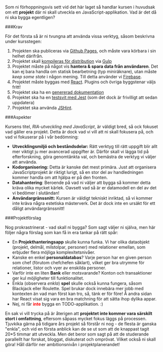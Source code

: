 Som ni förhoppningsvis sett vid det här laget så handlar kursen i huvudsak om ett **projekt** där ni skall utveckla en JavaScript-applikation. Vad är det då ni ska bygga egentligen?

###Krav

För det första så är ni tvungna att använda vissa verktyg, såsom beskrivna under kursstegen:

1.   Projekten ska publiceras via [Github Pages](../git-github), och måste vara körbara i sin helhet därifrån.
2.   Projektet skall [kompileras för distribution](../bygg) via [Gulp](../gulp)
3.   Projektet måste på något vis **hantera &amp; spara data från användaren**. Det kan ej bara handla om statisk bearbetning (typ miniräknare), utan måste *keep some state* i någon mening. Till detta använder vi [Firebase](firebase).
4.   Projektet måste byggas med [React](../react). Plugins och övriga byggstenar väljs fritt!
5.   Projektet ska ha en [genererad dokumentation](../dokumentation)
6.   Projektet ska ha en [testsvit med Jest](../jest) (som det dock är frivilligt att sedan uppdatera)
7.   Projektet ska använda [JSHint](../jshint).


###Aspekter

Kursens titel, *RIA-utveckling med JavaScript*, är väldigt bred, så ock fokuset vad gäller era projekt. Detta är dock vad vi vill att ni skall fokusera på, och vad vi fokuserar på i vår bedömning:

*    **Utvecklingsmiljö och beståndsdelar:** Rätt verktyg till rätt uppgift blir allt mer viktigt ju mer avancerad uppgifter är. Därför skall vi lägga tid på efterforskning, göra genomtänkta val, och bemästra de verktyg vi väljer att använda.
*    **Kodorganisering:** Detta är kanske det mest primära. Just att organisera JavaScriptprojekt är riktigt lurigt, så en stor del av handledningen kommer handla om att hjälpa er på den fronten.
*    **Datahantering**: Beroende på vad ni väljer att bygga så kommer detta kräva olika mycket kärlek. Oavsett vad så är er datamodell en del av det vi bedömer i slutändan!
*    **Användargränssnitt:** Kursen är väldigt tekniskt inriktad, så vi kommer inte kräva några estetiska mästerverk. Det är dock inte en ursäkt för ett dåligt användargränssnitt!


###Projektförslag

Nog prokrastrinerat - vad skall ni bygga? Som sagt väljer ni själva, men här följer några förslag som kan få in era tankar på rätt spår:

*    En **Projekthanteringsapp** skulle kunna funka. Vi har olika dataobjekt (projekt, delmål, milstolpar, personer) med relationer emellan, som erbjuder flera möjliga komplexitetsnivåer.
*    Kanske en enkel **personaldatabas**? Varje person har en given person som chef (förutom chefchefen såklart), vilket ger bra utrymme för relationer, listor och vyer av enskilda personer.
*    Varför inte en liten **Bank** eller motsvarande? Konton och transaktioner ger kul möjligheter till funktionalitet.
*    Enkla (observera *enkla*) **spel** skulle också kunna fungera, såsom Blackjack eller Roulette. Spel brukar dock innebära mer jobb med kontexten än vad man först kan tro, så, tänk er för före! Å andra sidan har React visat sig vara en bra matchning för att sätta ihop dylika appar.
*    Nej, ni får **<span style='color:red;'>inte</span>** bygga en TODO-applikation. :)

En sak vi vill trycka på är återigen att **projektet inte kommer vara särskilt stort i omfattning**, eftersom såpass mycket fokus läggs på processen. Tjuvkika gärna på tidigare års projekt så förstår ni nog - de flesta är ganska "enkla", och vid en första anblick kan de se ut som att de knappast tagit 20*5 timmar att utveckla. Men det beror som sagt på att de studerande parallellt har forskat, bloggat, diskuterat och omprövat. Vilket också ni skall göra! Håll därför ner ambitionsnivån i projektplanerandet!

